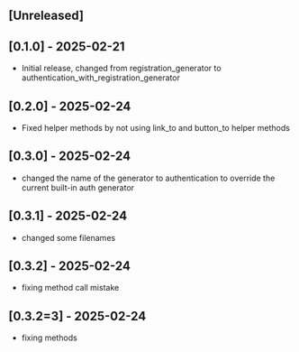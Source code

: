 ## [Unreleased]

## [0.1.0] - 2025-02-21

- Initial release, changed from registration_generator to authentication_with_registration_generator

## [0.2.0] - 2025-02-24

- Fixed helper methods by not using link_to and button_to helper methods

## [0.3.0] - 2025-02-24

- changed the name of the generator to authentication to override the current built-in auth generator

## [0.3.1] - 2025-02-24

- changed some filenames

## [0.3.2] - 2025-02-24

- fixing method call mistake

## [0.3.2=3] - 2025-02-24

- fixing methods